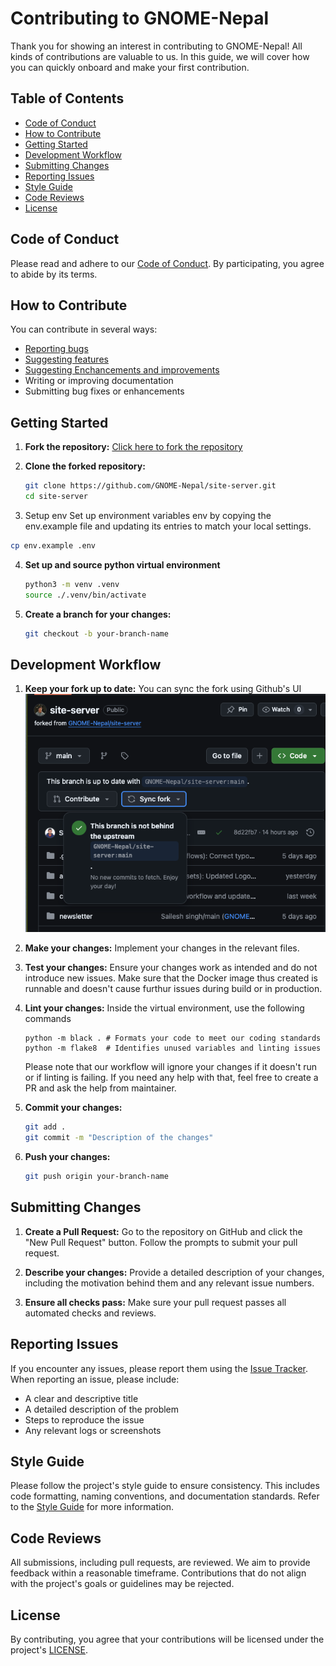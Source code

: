 # Contributing to GNOME-Nepal

Thank you for showing an interest in contributing to GNOME-Nepal! All kinds of contributions are valuable to us. In this guide, we will cover how you can quickly onboard and make your first contribution.

## Table of Contents
- [Code of Conduct](#code-of-conduct)
- [How to Contribute](#how-to-contribute)
- [Getting Started](#getting-started)
- [Development Workflow](#development-workflow)
- [Submitting Changes](#submitting-changes)
- [Reporting Issues](#reporting-issues)
- [Style Guide](#style-guide)
- [Code Reviews](#code-reviews)
- [License](#license)

## Code of Conduct

Please read and adhere to our [Code of Conduct](CODE_OF_CONDUCT.md). By participating, you agree to abide by its terms.

## How to Contribute

You can contribute in several ways:
- [Reporting bugs](https://github.com/GNOME-Nepal/site-server/issues/new?assignees=rex9840%2Cn1rjal%2CSailesh-Singh&labels=bug&projects=&template=BUG-REPORT.yml)
- [Suggesting features](https://github.com/GNOME-Nepal/site-server/issues/new?assignees=rex9840%2Cn1rjal%2CSailesh-Singh&labels=feature%2Cenhancement%2Cquestion&projects=&template=FEATURE-REQUEST.yml)
- [Suggesting Enchancements and improvements](https://github.com/GNOME-Nepal/site-server/issues/new?assignees=rex9840%2Cn1rjal%2CSailesh-Singh&labels=enhancement%2Cquestion&projects=&template=IMPROVEMENTS.yml)
- Writing or improving documentation
- Submitting bug fixes or enhancements

## Getting Started

1. **Fork the repository:**
   [Click here to fork the repository](https://github.com/GNOME-Nepal/site-server/fork)


2. **Clone the forked repository:**
   ```bash
   git clone https://github.com/GNOME-Nepal/site-server.git
   cd site-server
   ```

3. Setup env
Set up environment variables env by copying the env.example file and updating its entries to match your local settings.
```bash
cp env.example .env
```

4. **Set up and source python virtual environment**
   ```bash
   python3 -m venv .venv
   source ./.venv/bin/activate
   ```

5. **Create a branch for your changes:**
   ```bash
   git checkout -b your-branch-name
   ```
## Development Workflow

1. **Keep your fork up to date:**
You can sync the fork using Github's UI
![Sync the fork using github's UI](assets/sync_the_fork.png)


2. **Make your changes:**
   Implement your changes in the relevant files.

3. **Test your changes:**
    Ensure your changes work as intended and do not introduce new issues. Make sure that the Docker image thus created is runnable and doesn't cause furthur issues during build or in production.

4. **Lint your changes:**
    Inside the virtual environment, use the following commands
    ```
    python -m black . # Formats your code to meet our coding standards
    python -m flake8  # Identifies unused variables and linting issues
    ```

    Please note that our workflow will ignore your changes if it doesn't run or if linting is failing. If you need any help with that, feel free to create a PR and ask the help from maintainer.


5. **Commit your changes:**
   ```bash
   git add .
   git commit -m "Description of the changes"
   ```

6. **Push your changes:**
   ```bash
   git push origin your-branch-name
   ```

## Submitting Changes

1. **Create a Pull Request:**
   Go to the repository on GitHub and click the "New Pull Request" button. Follow the prompts to submit your pull request.

2. **Describe your changes:**
   Provide a detailed description of your changes, including the motivation behind them and any relevant issue numbers.

3. **Ensure all checks pass:**
   Make sure your pull request passes all automated checks and reviews.

## Reporting Issues

If you encounter any issues, please report them using the [Issue Tracker](https://github.com/GNOME-Nepal/site-server/issues). When reporting an issue, please include:
- A clear and descriptive title
- A detailed description of the problem
- Steps to reproduce the issue
- Any relevant logs or screenshots

## Style Guide

Please follow the project's style guide to ensure consistency. This includes code formatting, naming conventions, and documentation standards. Refer to the [Style Guide](STYLE_GUIDE.md) for more information.

## Code Reviews

All submissions, including pull requests, are reviewed. We aim to provide feedback within a reasonable timeframe. Contributions that do not align with the project's goals or guidelines may be rejected.

## License

By contributing, you agree that your contributions will be licensed under the project's [LICENSE](LICENSE).
